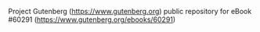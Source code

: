 Project Gutenberg (https://www.gutenberg.org) public repository for eBook #60291 (https://www.gutenberg.org/ebooks/60291)
